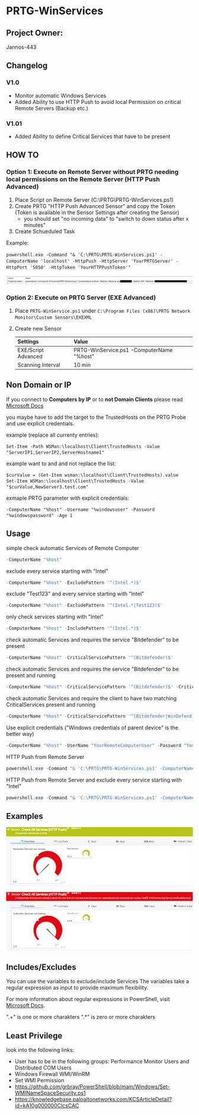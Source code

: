 # PRTG-WinServices

## Project Owner:

Jannos-443

## Changelog 
### V1.0
- Monitor automatic Windows Services
- Added Ability to use HTTP Push to avoid local Permission on critical Remote Servers (Backup etc.)
### V1.01
- Added Ability to define Critical Services that have to be present

## HOW TO
### Option 1: Execute on Remote Server without PRTG needing local permissions on the Remote Server (HTTP Push Advanced)
1. Place Script on Remote Server (C:\PRTG\PRTG-WinServices.ps1)
2. Create PRTG "HTTP Push Advanced Sensor" and copy the Token (Token is available in the Sensor Settings after creating the Sensor)
   - you should set "no incoming data" to "switch to down status after x minutes"
3. Create Schueduled Task 

Example: 

`powershell.exe -Command "& 'C:\PRTG\PRTG-WinServices.ps1' -ComputerName 'localhost' -HttpPush -HttpServer 'YourPRTGServer' -HttpPort '5050' -HttpToken 'YourHTTPPushToken'"`

![task](media/task.png)


### Option 2: Execute on PRTG Server (EXE Advanced)
1. Place `PRTG-WinService.ps1` under `C:\Program Files (x86)\PRTG Network Monitor\Custom Sensors\EXEXML`

3. Create new Sensor

   | Settings | Value |
   | --- | --- |
   | EXE/Script Advanced | PRTG-WinService.ps1 -ComputerName "%host" |
   | Scanning Interval | 10 min |

## Non Domain or IP

If you connect to **Computers by IP** or to **not Domain Clients** please read [Microsoft Docs](https://docs.microsoft.com/en-us/powershell/module/microsoft.powershell.core/about/about_remote_troubleshooting?view=powershell-7.1#how-to-use-an-ip-address-in-a-remote-command)

you maybe have to add the target to the TrustedHosts on the PRTG Probe and use explicit credentials.

example (replace all currenty entries): 

    Set-Item -Path WSMan:\localhost\Client\TrustedHosts -Value "ServerIP1,ServerIP2,ServerHostname1"

example want to and and not replace the list:
    
    $curValue = (Get-Item wsman:\localhost\Client\TrustedHosts).value
    Set-Item WSMan:\localhost\Client\TrustedHosts -Value "$curValue,NewServer3.test.com"
    
exmaple PRTG parameter with explicit credentials:
    
    -ComputerName "%host" -Username "%windowsuser" -Password "%windowspassword" -Age 1


## Usage
simple check automatic Services of Remote Computer
```powershell
-ComputerName "%host"
```

exclude every service starting with "Intel"
```powershell
-ComputerName "%host" -ExcludePattern '^(Intel.*)$'
```

exclude "Test123" and every service starting with "Intel"
```powershell
-ComputerName "%host" -ExcludePattern '^(Intel.*|Test123)$'
```

only check services starting with "Intel"
```powershell
-ComputerName "%host" -IncludePattern '^(Intel.*)$'
```

check automatic Services and requires the service "Bitdefender" to be present
```powershell
-ComputerName "%host" -CriticalServicePattern '^(Bitdefender)$'
```

check automatic Services and requires the service "Bitdefender" to be present and running
```powershell
-ComputerName "%host" -CriticalServicePattern '^(Bitdefender)$' -CriticalServiceMustRun
```

check automatic Services and require the client to have two matching CriticalServices present and running
```powershell
-ComputerName "%host" -CriticalServicePattern '^(Bitdefender|WinDefend)$' -CriticalServiceMustRun -CriticalServiceLimit 2
```

Use explicit credentials ("Windows credentials of parent device" is the better way)
```powershell
-ComputerName "%host" -UserName "YourRemoteComputerUser" -Password "YourRemoteComputerPassword"
```

HTTP Push from Remote Server
```powershell
powershell.exe -Command "& 'C:\PRTG\PRTG-WinServices.ps1' -ComputerName 'localhost' -HttpPush -HttpServer 'YourPRTGServer' -HttpPort '5050' -HttpToken 'YourHTTPPushToken'"
```

HTTP Push from Remote Server and exclude every service starting with "Intel"
```powershell
powershell.exe -Command "& 'C:\PRTG\PRTG-WinServices.ps1' -ComputerName 'localhost' -HttpPush -HttpServer 'YourPRTGServer' -HttpPort '5050' -HttpToken 'YourHTTPPushToken' -ExcludePattern '^(Intel.*)$'"
```



## Examples

![PRTG-WinService](media/ok.png)

![PRTG-WinService](media/error.png)

## Includes/Excludes

You can use the variables to exclude/include Services
The variables take a regular expression as input to provide maximum flexibility.

For more information about regular expressions in PowerShell, visit [Microsoft Docs](https://docs.microsoft.com/en-us/powershell/module/microsoft.powershell.core/about/about_regular_expressions).

".+" is one or more charakters
".*" is zero or more charakters

## Least Privilege
look into the following links:
 - User has to be in the following groups: Performance Monitor Users and Distributed COM Users
 - Windows Firewall WMI/WinRM
 - Set WMI Permission
  - https://github.com/grbray/PowerShell/blob/main/Windows/Set-WMINameSpaceSecurity.ps1
  - https://knowledgebase.paloaltonetworks.com/KCSArticleDetail?id=kA10g000000ClcsCAC